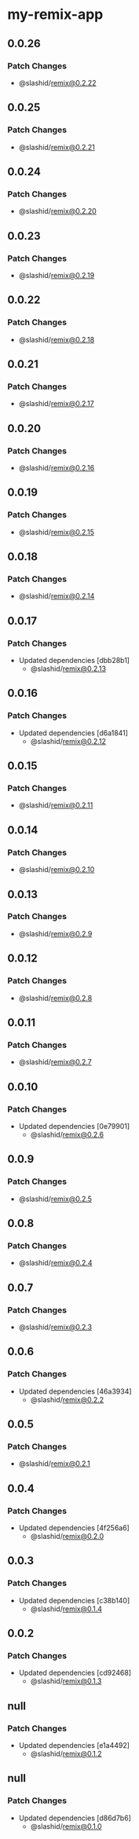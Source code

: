 # my-remix-app

## 0.0.26

### Patch Changes

- @slashid/remix@0.2.22

## 0.0.25

### Patch Changes

- @slashid/remix@0.2.21

## 0.0.24

### Patch Changes

- @slashid/remix@0.2.20

## 0.0.23

### Patch Changes

- @slashid/remix@0.2.19

## 0.0.22

### Patch Changes

- @slashid/remix@0.2.18

## 0.0.21

### Patch Changes

- @slashid/remix@0.2.17

## 0.0.20

### Patch Changes

- @slashid/remix@0.2.16

## 0.0.19

### Patch Changes

- @slashid/remix@0.2.15

## 0.0.18

### Patch Changes

- @slashid/remix@0.2.14

## 0.0.17

### Patch Changes

- Updated dependencies [dbb28b1]
  - @slashid/remix@0.2.13

## 0.0.16

### Patch Changes

- Updated dependencies [d6a1841]
  - @slashid/remix@0.2.12

## 0.0.15

### Patch Changes

- @slashid/remix@0.2.11

## 0.0.14

### Patch Changes

- @slashid/remix@0.2.10

## 0.0.13

### Patch Changes

- @slashid/remix@0.2.9

## 0.0.12

### Patch Changes

- @slashid/remix@0.2.8

## 0.0.11

### Patch Changes

- @slashid/remix@0.2.7

## 0.0.10

### Patch Changes

- Updated dependencies [0e79901]
  - @slashid/remix@0.2.6

## 0.0.9

### Patch Changes

- @slashid/remix@0.2.5

## 0.0.8

### Patch Changes

- @slashid/remix@0.2.4

## 0.0.7

### Patch Changes

- @slashid/remix@0.2.3

## 0.0.6

### Patch Changes

- Updated dependencies [46a3934]
  - @slashid/remix@0.2.2

## 0.0.5

### Patch Changes

- @slashid/remix@0.2.1

## 0.0.4

### Patch Changes

- Updated dependencies [4f256a6]
  - @slashid/remix@0.2.0

## 0.0.3

### Patch Changes

- Updated dependencies [c38b140]
  - @slashid/remix@0.1.4

## 0.0.2

### Patch Changes

- Updated dependencies [cd92468]
  - @slashid/remix@0.1.3

## null

### Patch Changes

- Updated dependencies [e1a4492]
  - @slashid/remix@0.1.2

## null

### Patch Changes

- Updated dependencies [d86d7b6]
  - @slashid/remix@0.1.0
